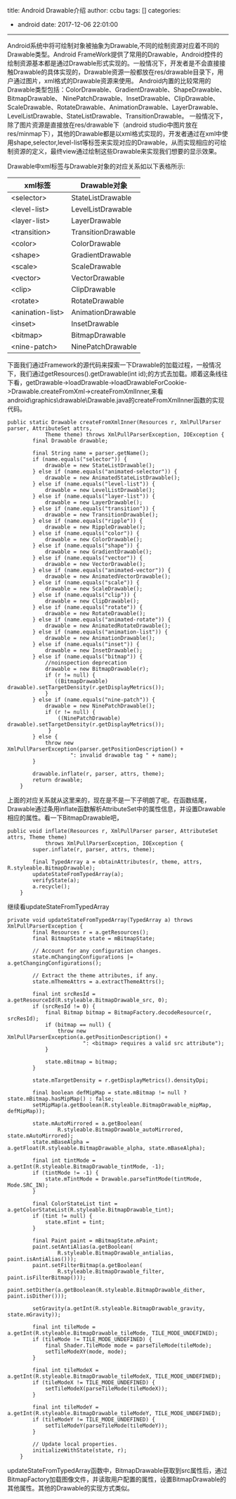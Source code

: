 title: Android Drawable介绍
author: ccbu
tags: []
categories:
  - android
date: 2017-12-06 22:01:00
---

Android系统中将可绘制对象被抽象为Drawable,不同的绘制资源对应着不同的Drawable类型。Android FrameWork提供了常用的Drawable，Android控件的绘制资源基本都是通过Drawable形式实现的。一般情况下，开发者是不会直接接触Drawable的具体实现的，Drawable资源一般都放在res/drawable目录下，用户通过图片，xml格式的Drawable资源来使用。 Android内置的比较常用的Drawable类型包括：ColorDrawable、GradientDrawable、ShapeDrawable、BitmapDrawable、 NinePatchDrawable、InsetDrawable、ClipDrawable、ScaleDrawable、RotateDrawable、AnimationDrawable、LayerDrawable、LevelListDrawable、StateListDrawable、TransitionDrawable。 一般情况下，除了图片资源是直接放在res/drawable下（android studio中图片放在res/minmap下），其他的Drawable都是以xml格式实现的，开发者通过在xml中使用shape,selector,level-list等标签来实现对应的Drawable，从而实现相应的可绘制资源的定义，最终view通过绘制这些Drawable来实现我们想要的显示效果。

Drawable中xml标签与Drawable对象的对应关系如以下表格所示:

| xml标签 | Drawable对象 |
| ---- | ---- |
| &lt;selector&gt; | StateListDrawable |
| &lt;level-list&gt; | LevelListDrawable |
| &lt;layer-list&gt; | LayerDrawable |
| &lt;transition&gt; | TransitionDrawable |
| &lt;color&gt; | ColorDrawable |
| &lt;shape&gt; | GradientDrawable |
| &lt;scale&gt; | ScaleDrawable |
| &lt;vector&gt; | VectorDrawable |
| &lt;clip&gt; | ClipDrawable |
| &lt;rotate&gt; | RotateDrawable |
| &lt;anination-list&gt; | AnimationDrawable |
| &lt;inset&gt; | InsetDrawable |
| &lt;bitmap&gt; | BitmapDrawable |
| &lt;nine-patch&gt; | NinePatchDrawable |

下面我们通过Framework的源代码来探索一下Drawable的加载过程，一般情况下，我们通过getResources().getDrawable(int id);的方式去加载。顺着这条线往下看，getDrawable->loadDrawable->loadDrawableForCookie->Drawable.createFromXml->createFromXmlInner,来看android\graphics\drawable\Drawable.java的createFromXmlInner函数的实现代码。
```
public static Drawable createFromXmlInner(Resources r, XmlPullParser parser, AttributeSet attrs,
            Theme theme) throws XmlPullParserException, IOException {
        final Drawable drawable;

        final String name = parser.getName();
        if (name.equals("selector")) {
            drawable = new StateListDrawable();
        } else if (name.equals("animated-selector")) {
            drawable = new AnimatedStateListDrawable();
        } else if (name.equals("level-list")) {
            drawable = new LevelListDrawable();
        } else if (name.equals("layer-list")) {
            drawable = new LayerDrawable();
        } else if (name.equals("transition")) {
            drawable = new TransitionDrawable();
        } else if (name.equals("ripple")) {
            drawable = new RippleDrawable();
        } else if (name.equals("color")) {
            drawable = new ColorDrawable();
        } else if (name.equals("shape")) {
            drawable = new GradientDrawable();
        } else if (name.equals("vector")) {
            drawable = new VectorDrawable();
        } else if (name.equals("animated-vector")) {
            drawable = new AnimatedVectorDrawable();
        } else if (name.equals("scale")) {
            drawable = new ScaleDrawable();
        } else if (name.equals("clip")) {
            drawable = new ClipDrawable();
        } else if (name.equals("rotate")) {
            drawable = new RotateDrawable();
        } else if (name.equals("animated-rotate")) {
            drawable = new AnimatedRotateDrawable();
        } else if (name.equals("animation-list")) {
            drawable = new AnimationDrawable();
        } else if (name.equals("inset")) {
            drawable = new InsetDrawable();
        } else if (name.equals("bitmap")) {
            //noinspection deprecation
            drawable = new BitmapDrawable(r);
            if (r != null) {
               ((BitmapDrawable) drawable).setTargetDensity(r.getDisplayMetrics());
            }
        } else if (name.equals("nine-patch")) {
            drawable = new NinePatchDrawable();
            if (r != null) {
                ((NinePatchDrawable) drawable).setTargetDensity(r.getDisplayMetrics());
             }
        } else {
            throw new XmlPullParserException(parser.getPositionDescription() +
                    ": invalid drawable tag " + name);
        }

        drawable.inflate(r, parser, attrs, theme);
        return drawable;
    }
```
上面的对应关系就从这里来的，现在是不是一下子明朗了呢。在函数结尾，Drawable通过条用inflate函数解析AttributeSet中的属性信息，并设置Drawable相应的属性。看一下BitmapDrawable吧，
```
public void inflate(Resources r, XmlPullParser parser, AttributeSet attrs, Theme theme)
            throws XmlPullParserException, IOException {
        super.inflate(r, parser, attrs, theme);

        final TypedArray a = obtainAttributes(r, theme, attrs, R.styleable.BitmapDrawable);
        updateStateFromTypedArray(a);
        verifyState(a);
        a.recycle();
    }
```
继续看updateStateFromTypedArray
```
private void updateStateFromTypedArray(TypedArray a) throws XmlPullParserException {
        final Resources r = a.getResources();
        final BitmapState state = mBitmapState;

        // Account for any configuration changes.
        state.mChangingConfigurations |= a.getChangingConfigurations();

        // Extract the theme attributes, if any.
        state.mThemeAttrs = a.extractThemeAttrs();

        final int srcResId = a.getResourceId(R.styleable.BitmapDrawable_src, 0);
        if (srcResId != 0) {
            final Bitmap bitmap = BitmapFactory.decodeResource(r, srcResId);
            if (bitmap == null) {
                throw new XmlPullParserException(a.getPositionDescription() +
                        ": <bitmap> requires a valid src attribute");
            }

            state.mBitmap = bitmap;
        }

        state.mTargetDensity = r.getDisplayMetrics().densityDpi;

        final boolean defMipMap = state.mBitmap != null ? state.mBitmap.hasMipMap() : false;
        setMipMap(a.getBoolean(R.styleable.BitmapDrawable_mipMap, defMipMap));

        state.mAutoMirrored = a.getBoolean(
                R.styleable.BitmapDrawable_autoMirrored, state.mAutoMirrored);
        state.mBaseAlpha = a.getFloat(R.styleable.BitmapDrawable_alpha, state.mBaseAlpha);

        final int tintMode = a.getInt(R.styleable.BitmapDrawable_tintMode, -1);
        if (tintMode != -1) {
            state.mTintMode = Drawable.parseTintMode(tintMode, Mode.SRC_IN);
        }

        final ColorStateList tint = a.getColorStateList(R.styleable.BitmapDrawable_tint);
        if (tint != null) {
            state.mTint = tint;
        }

        final Paint paint = mBitmapState.mPaint;
        paint.setAntiAlias(a.getBoolean(
                R.styleable.BitmapDrawable_antialias, paint.isAntiAlias()));
        paint.setFilterBitmap(a.getBoolean(
                R.styleable.BitmapDrawable_filter, paint.isFilterBitmap()));
        paint.setDither(a.getBoolean(R.styleable.BitmapDrawable_dither, paint.isDither()));

        setGravity(a.getInt(R.styleable.BitmapDrawable_gravity, state.mGravity));

        final int tileMode = a.getInt(R.styleable.BitmapDrawable_tileMode, TILE_MODE_UNDEFINED);
        if (tileMode != TILE_MODE_UNDEFINED) {
            final Shader.TileMode mode = parseTileMode(tileMode);
            setTileModeXY(mode, mode);
        }

        final int tileModeX = a.getInt(R.styleable.BitmapDrawable_tileModeX, TILE_MODE_UNDEFINED);
        if (tileModeX != TILE_MODE_UNDEFINED) {
            setTileModeX(parseTileMode(tileModeX));
        }

        final int tileModeY = a.getInt(R.styleable.BitmapDrawable_tileModeY, TILE_MODE_UNDEFINED);
        if (tileModeY != TILE_MODE_UNDEFINED) {
            setTileModeY(parseTileMode(tileModeY));
        }

        // Update local properties.
        initializeWithState(state, r);
    }
```
updateStateFromTypedArray函数中，BitmapDrawable获取到src属性后，通过BitmapFactory加载图像文件，并读取用户配置的属性，设置BitmapDrawable的其他属性。其他的Drawable的实现方式类似。